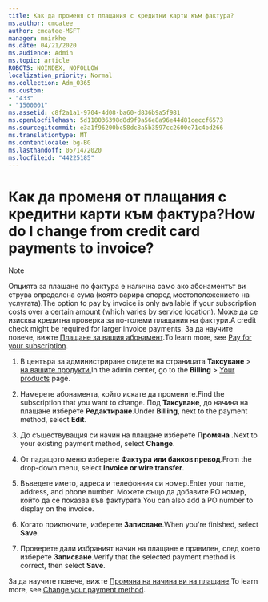 ```yaml
---
title: Как да променя от плащания с кредитни карти към фактура?
ms.author: cmcatee
author: cmcatee-MSFT
manager: mnirkhe
ms.date: 04/21/2020
ms.audience: Admin
ms.topic: article
ROBOTS: NOINDEX, NOFOLLOW
localization_priority: Normal
ms.collection: Adm_O365
ms.custom:
- "433"
- "1500001"
ms.assetid: c8f2a1a1-9704-4d08-ba60-d836b9a5f981
ms.openlocfilehash: 5d118036398d8d9f9a56e8a96e44d81ceccf6573
ms.sourcegitcommit: e3a1f96200bc58dc8a5b3597cc2600e71c4bd266
ms.translationtype: MT
ms.contentlocale: bg-BG
ms.lasthandoff: 05/14/2020
ms.locfileid: "44225185"
---
```

# <a name="how-do-i-change-from-credit-card-payments-to-invoice"></a><span data-ttu-id="cb493-102">Как да променя от плащания с кредитни карти към фактура?</span><span class="sxs-lookup"><span data-stu-id="cb493-102">How do I change from credit card payments to invoice?</span></span>

> [!NOTE]
> <span data-ttu-id="cb493-103">Опцията за плащане по фактура е налична само ако абонаментът ви струва определена сума (която варира според местоположението на услугата).</span><span class="sxs-lookup"><span data-stu-id="cb493-103">The option to pay by invoice is only available if your subscription costs over a certain amount (which varies by service location).</span></span> <span data-ttu-id="cb493-104">Може да се изисква кредитна проверка за по-големи плащания на фактури.</span><span class="sxs-lookup"><span data-stu-id="cb493-104">A credit check might be required for larger invoice payments.</span></span> <span data-ttu-id="cb493-105">За да научите повече, вижте [Плащане за вашия абонамент](https://docs.microsoft.com/office365/admin/subscriptions-and-billing/pay-for-your-subscription).</span><span class="sxs-lookup"><span data-stu-id="cb493-105">To learn more, see [Pay for your subscription](https://docs.microsoft.com/office365/admin/subscriptions-and-billing/pay-for-your-subscription).</span></span>

1. <span data-ttu-id="cb493-106">В центъра за администриране отидете на страницата **Таксуване**  >  [на вашите продукти.](https://go.microsoft.com/fwlink/p/?linkid=842054)</span><span class="sxs-lookup"><span data-stu-id="cb493-106">In the admin center, go to the **Billing** > [Your products](https://go.microsoft.com/fwlink/p/?linkid=842054) page.</span></span>

2. <span data-ttu-id="cb493-107">Намерете абонамента, който искате да промените.</span><span class="sxs-lookup"><span data-stu-id="cb493-107">Find the subscription that you want to change.</span></span> <span data-ttu-id="cb493-108">Под **Таксуване**, до начина на плащане изберете **Редактиране**.</span><span class="sxs-lookup"><span data-stu-id="cb493-108">Under **Billing**, next to the payment method, select **Edit**.</span></span>

3. <span data-ttu-id="cb493-109">До съществуващия си начин на плащане изберете **Промяна .**</span><span class="sxs-lookup"><span data-stu-id="cb493-109">Next to your existing payment method, select **Change**.</span></span>

4. <span data-ttu-id="cb493-110">От падащото меню изберете **Фактура или банков превод**.</span><span class="sxs-lookup"><span data-stu-id="cb493-110">From the drop-down menu, select **Invoice or wire transfer**.</span></span>

5. <span data-ttu-id="cb493-111">Въведете името, адреса и телефонния си номер.</span><span class="sxs-lookup"><span data-stu-id="cb493-111">Enter your name, address, and phone number.</span></span> <span data-ttu-id="cb493-112">Можете също да добавите PO номер, който да се показва във фактурата.</span><span class="sxs-lookup"><span data-stu-id="cb493-112">You can also add a PO number to display on the invoice.</span></span>

6. <span data-ttu-id="cb493-113">Когато приключите, изберете **Записване**.</span><span class="sxs-lookup"><span data-stu-id="cb493-113">When you're finished, select **Save**.</span></span>

7. <span data-ttu-id="cb493-114">Проверете дали избраният начин на плащане е правилен, след което изберете **Записване**.</span><span class="sxs-lookup"><span data-stu-id="cb493-114">Verify that the selected payment method is correct, then select **Save**.</span></span>

<span data-ttu-id="cb493-115">За да научите повече, вижте [Промяна на начина ви на плащане](https://docs.microsoft.com/microsoft-365/commerce/billing-and-payments/change-payment-method).</span><span class="sxs-lookup"><span data-stu-id="cb493-115">To learn more, see [Change your payment method](https://docs.microsoft.com/microsoft-365/commerce/billing-and-payments/change-payment-method).</span></span>